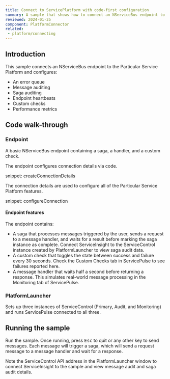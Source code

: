 ```yaml
---
title: Connect to ServicePlatform with code-first configuration
summary: A sample that shows how to connect an NServiceBus endpoint to the Particular Service Platform using the code-first API
reviewed: 2024-01-25
component: PlatformConnector
related:
 - platform/connecting
---
```


## Introduction

This sample connects an NServiceBus endpoint to the Particular Service Platform and configures:

- An error queue
- Message auditing
- Saga auditing
- Endpoint heartbeats
- Custom checks
- Performance metrics

## Code walk-through

### Endpoint

A basic NServiceBus endpoint containing a saga, a handler, and a custom check.

The endpoint configures connection details via code.

snippet: createConnectionDetails

The connection details are used to configure all of the Particular Service Platform features.

snippet: configureConnection

#### Endpoint features

The endpoint contains:

- A saga that processes messages triggered by the user, sends a request to a message handler, and waits for a result before marking the saga instance as complete. Connect ServiceInsight to the ServiceControl instance created by PlatformLauncher to view saga audit data.
- A custom check that toggles the state between success and failure every 30 seconds. Check the Custom Checks tab in ServicePulse to see failures reported here.
- A message handler that waits half a second before returning a response. This simulates real-world message processing in the Monitoring tab of ServicePulse.

### PlatformLauncher

Sets up three instances of ServiceControl (Primary, Audit, and Monitoring) and runs ServicePulse connected to all three.

## Running the sample

Run the sample. Once running, press <kbd>Esc</kbd> to quit or any other key to send messages. Each message will trigger a saga, which will send a request message to a message handler and wait for a response.

Note the ServiceControl API address in the PlatformLauncher window to connect ServiceInsight to the sample and view message audit and saga audit details.
